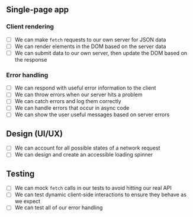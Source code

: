 ## Single-page app

### Client rendering

- [ ] We can make `fetch` requests to our own server for JSON data
- [ ] We can render elements in the DOM based on the server data
- [ ] We can submit data to our own server, then update the DOM based on the response

### Error handling

- [ ] We can respond with useful error information to the client
- [ ] We can throw errors when our server hits a problem
- [ ] We can catch errors and log them correctly
- [ ] We can handle errors that occur in async code
- [ ] We can show the user useful messages based on server errors

## Design (UI/UX)

- [ ] We can account for all possible states of a network request
- [ ] We can design and create an accessible loading spinner

## Testing

- [ ] We can mock `fetch` calls in our tests to avoid hitting our real API
- [ ] We can test dynamic client-side interactions to ensure they behave as we expect
- [ ] We can test all of our error handling
